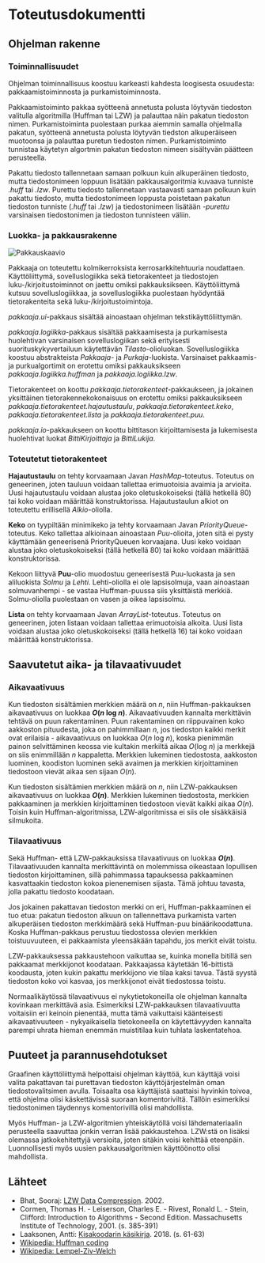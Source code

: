 # Toteutusdokumentti

## Ohjelman rakenne

### Toiminnallisuudet

Ohjelman toiminnallisuus koostuu karkeasti kahdesta loogisesta osuudesta: pakkaamistoiminnosta ja purkamistoiminnosta.

Pakkaamistoiminto pakkaa syötteenä annetusta polusta löytyvän tiedoston valitulla algoritmilla (Huffman tai LZW) ja palauttaa näin pakatun tiedoston nimen. Purkamistoiminta puolestaan purkaa aiemmin samalla ohjelmalla pakatun, syötteenä annetusta polusta löytyvän tiedston alkuperäiseen muotoonsa ja palauttaa puretun tiedoston nimen. Purkamistoiminto tunnistaa käytetyn algortmin pakatun tiedoston nimeen sisältyvän päätteen perusteella.

Pakattu tiedosto tallennetaan samaan polkuun kuin alkuperäinen tiedosto, mutta tiedostonimeen loppuun lisätään pakkausalgoritmia kuvaava tunniste *.huff* tai *.lzw*. Purettu tiedosto tallennetaan vastaavasti samaan polkuun kuin pakattu tiedosto, mutta tiedostonimeen loppusta poistetaan pakatun tiedoston tunniste (*.huff* tai *.lzw*) ja tiedostonimeen lisätään *-purettu* varsinaisen tiedostonimen ja tiedoston tunnisteen väliin.

### Luokka- ja pakkausrakenne

![Pakkauskaavio](https://github.com/teemuoksanen/tiralabra-huffman/blob/main/dokumentaatio/kuvat/pakkauskaavio.png?raw=true)

Pakkaaja on toteutettu kolmikerroksista kerrosarkkitehtuuria noudattaen. Käyttöliittymä, sovelluslogiikka sekä tietorakenteet ja tiedostojen luku-/kirjoitustoiminnot on jaettu omiksi pakkauksikseen. Käyttöliittymä kutsuu sovelluslogiikkaa, ja sovelluslogiikka puolestaan hyödyntää tietorakenteita sekä luku-/kirjoitustoimintoja.

*pakkaaja.ui*-pakkaus sisältää ainoastaan ohjelman tekstikäyttöliittymän.

*pakkaaja.logiikka*-pakkaus sisältää pakkaamisesta ja purkamisesta huolehtivan varsinaisen sovelluslogiikan sekä erityisesti suorituskykyvertailuun käytettävän *Tilasto*-olioluokan. Sovelluslogiikka koostuu abstrakteista *Pakkaaja*- ja *Purkaja*-luokista. Varsinaiset pakkaamis- ja purkualgortimit on erotettu omiksi pakkauksikseen *pakkaaja.logiikka.huffman* ja *pakkaaja.logiikka.lzw*.

Tietorakenteet on koottu *pakkaaja.tietorakenteet*-pakkaukseen, ja jokainen yksittäinen tietorakennekokonaisuus on erotettu omiksi pakkauksikseen *pakkaaja.tietorakenteet.hajautustaulu*, *pakkaaja.tietorakenteet.keko*, *pakkaaja.tietorakenteet.lista* ja *pakkaaja.tietorakenteet.puu*.

*pakkaaja.io*-pakkaukseen on koottu bittitason kirjoittamisesta ja lukemisesta huolehtivat luokat *BittiKirjoittaja* ja *BittiLukija*.

### Toteutetut tietorakenteet

__Hajautustaulu__ on tehty korvaamaan Javan *HashMap*-toteutus. Toteutus on geneerinen, joten tauluun voidaan tallettaa erimuotoisia avaimia ja arvioita. Uusi hajautustaulu voidaan alustaa joko oletuskokoiseksi (tällä hetkellä 80) tai koko voidaan määrittää konstruktorissa. Hajautustaulun alkiot on toteutettu erillisellä *Alkio*-oliolla.

__Keko__ on tyypiltään minimikeko ja tehty korvaamaan Javan *PriorityQueue*-toteutus. Keko tallettaa alkioinaan ainoastaan *Puu*-olioita, joten sitä ei pysty käyttämään geneerisenä PriorityQueuen korvaajana. Uusi keko voidaan alustaa joko oletuskokoiseksi (tällä hetkellä 80) tai koko voidaan määrittää konstruktorissa.

Kekoon liittyvä __Puu__-olio muodostuu geneerisestä Puu-luokasta ja sen aliluokista *Solmu* ja *Lehti*. Lehti-oliolla ei ole lapsisolmuja, vaan ainoastaan solmuvanhempi - se vastaa Huffman-puussa siis yksittäistä merkkiä. Solmu-oliolla puolestaan on vasen ja oikea lapsisolmu.

__Lista__ on tehty korvaamaan Javan *ArrayList*-toteutus. Toteutus on geneerinen, joten listaan voidaan tallettaa erimuotoisia alkoita. Uusi lista voidaan alustaa joko oletuskokoiseksi (tällä hetkellä 16) tai koko voidaan määrittää konstruktorissa.

## Saavutetut aika- ja tilavaativuudet

### Aikavaativuus

Kun tiedoston sisältämien merkkien määrä on *n*, niin Huffman-pakkauksen aikavaativuus on luokkaa __*O*(*n* log *n*)__. Aikavaativuuden kannalta merkittävin tehtävä on puun rakentaminen. Puun rakentaminen on riippuvainen koko aakkoston pituudesta, joka on pahimmillaan *n*, jos tiedoston kaikki merkit ovat erilaisia - aikavaativuus on luokkaa *O*(*n* log *n*), koska pienimmän painon selvittäminen keossa vie kultakin merkiltä aikaa *O*(log *n*) ja merkkejä on siis enimmillään *n* kappaletta. Merkkien lukeminen tiedostosta, aakkoston luominen, koodiston luominen sekä avaimen ja merkkien kirjoittaminen tiedostoon vievät aikaa sen sijaan *O*(*n*).

Kun tiedoston sisältämien merkkien määrä on *n*, niin LZW-pakkauksen aikavaativuus on luokkaa __*O*(*n*)__. Merkkien lukeminen tiedostosta, merkkien pakkaaminen ja merkkien kirjoittaminen tiedostoon vievät kaikki aikaa *O*(*n*). Toisin kuin Huffman-algoritmissa, LZW-algoritmissa ei siis ole sisäkkäisiä silmukoita.

### Tilavaativuus

Sekä Huffman- että LZW-pakkauksissa tilavaativuus on luokkaa __*O*(*n*)__. Tilavaativuuden kannalta merkittävintä on molemmissa oikeastaan lopullisen tiedoston kirjoittaminen, sillä pahimmassa tapauksessa pakkaaminen kasvattaakin tiedoston kokoa pienenemisen sijasta. Tämä johtuu tavasta, jolla pakattu tiedosto koodataan. 

Jos jokainen pakattavan tiedoston merkki on eri, Huffman-pakkaaminen ei tuo etua: pakatun tiedoston alkuun on tallennettava purkamista varten alkuperäisen tiedoston merkkimäärä sekä Huffman-puu binäärikoodattuna. Koska Huffman-pakkaus perustuu tiedostossa olevien merkkien toistuuvuuteen, ei pakkaamista yleensäkään tapahdu, jos merkit eivät toistu.

LZW-pakkauksessa pakkaustehoon vaikuttaa se, kuinka monella bitillä sen pakkaamat merkkijonot koodataan. Pakkaajassa käytetään 16-bittistä koodausta, joten kukin pakattu merkkijono vie tilaa kaksi tavua. Tästä syystä tiedoston koko voi kasvaa, jos merkkijonot eivät tiedostossa toistu.

Normaalikäytössä tilavaativuus ei nykytietokoneilla ole ohjelman kannalta kovinkaan merkittävä asia. Esimerkiksi LZW-pakkauksen tilavaativuutta voitaisiin eri keinoin pienentää, mutta tämä vaikuttaisi käänteisesti aikavaativuuteen - nykyaikaisella tietokoneella on käytettävyyden kannalta parempi uhrata hieman enemmän muistitilaa kuin tuhlata laskentatehoa.

## Puuteet ja parannusehdotukset

Graafinen käyttöliittymä helpottaisi ohjelman käyttöä, kun käyttäjä voisi valita pakattavan tai purettavan tiedoston käyttöjärjestelmän oman tiedostovalitsimen avulla. Toisaalta osa käyttäjistä saattaisi hyvinkin toivoa, että ohjelma olisi käskettävissä suoraan komentoriviltä. Tällöin esimerkiksi tiedostonimen täydennys komentorivillä olisi mahdollista.

Myös Huffman- ja LZW-algoritmien yhteiskäytöllä voisi lähdemateriaalin perusteella saavuttaa jonkin verran lisää pakkaustehoa. LZW:stä on lisäksi olemassa jatkokehitettyjä versioita, joten sitäkin voisi kehittää eteenpäin. Luonnollisesti myös uusien pakkausalgoritmien käyttöönotto olisi mahdollista.

## Lähteet

- Bhat, Sooraj: [LZW Data Compression](https://www2.cs.duke.edu/csed/curious/compression/lzw.html). 2002.
- Cormen, Thomas H. - Leiserson, Charles E. - Rivest, Ronald L. - Stein, Clifford: Introduction to Algorithms - Second Edition. Massachusetts Institute of Technology, 2001. (s. 385-391)
- Laaksonen, Antti: [Kisakoodarin käsikirja](https://www.cs.helsinki.fi/u/ahslaaks/kkkk.pdf). 2018. (s. 61-63)
- [Wikipedia: Huffman coding](https://en.wikipedia.org/wiki/Huffman_coding)
- [Wikipedia: Lempel-Ziv-Welch](https://en.wikipedia.org/wiki/Lempel%E2%80%93Ziv%E2%80%93Welch)
